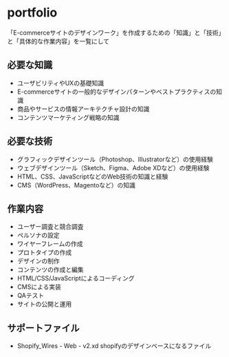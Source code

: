 # portfolio

「E-commerceサイトのデザインワーク」を作成するための「知識」と「技術」と「具体的な作業内容」を一覧にして


## 必要な知識
* ユーザビリティやUXの基礎知識
* E-commerceサイトの一般的なデザインパターンやベストプラクティスの知識
* 商品やサービスの情報アーキテクチャ設計の知識
* コンテンツマーケティング戦略の知識

## 必要な技術
* グラフィックデザインツール（Photoshop、Illustratorなど）の使用経験
* ウェブデザインツール（Sketch、Figma、Adobe XDなど）の使用経験
* HTML、CSS、JavaScriptなどのWeb技術の知識と経験
* CMS（WordPress、Magentoなど）の知識

## 作業内容
* ユーザー調査と競合調査
* ペルソナの設定
* ワイヤーフレームの作成
* プロトタイプの作成
* デザインの制作
* コンテンツの作成と編集
* HTML/CSS/JavaScriptによるコーディング
* CMSによる実装
* QAテスト
* サイトの公開と運用

## サポートファイル
* Shopify_Wires - Web - v2.xd
shopifyのデザインベースになるファイル



